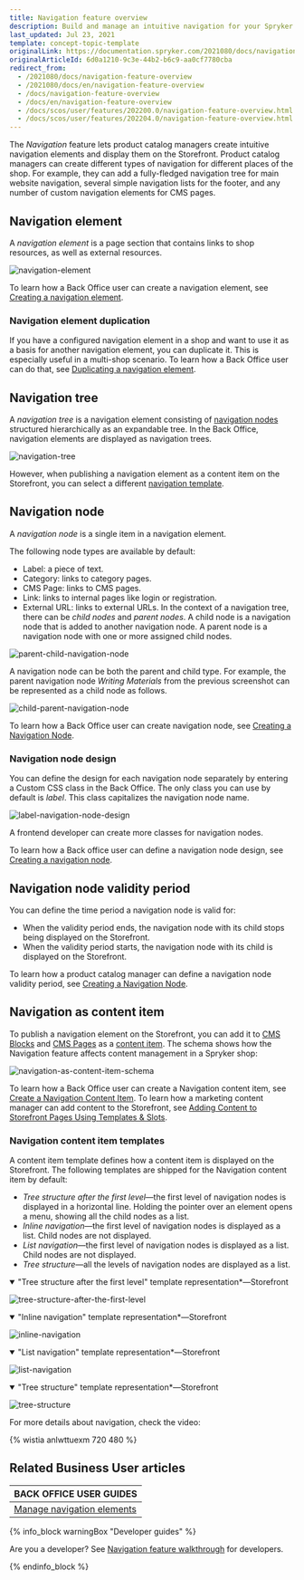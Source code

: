 ```yaml
---
title: Navigation feature overview
description: Build and manage an intuitive navigation for your Spryker shop.
last_updated: Jul 23, 2021
template: concept-topic-template
originalLink: https://documentation.spryker.com/2021080/docs/navigation-feature-overview
originalArticleId: 6d0a1210-9c3e-44b2-b6c9-aa0cf7780cba
redirect_from:
  - /2021080/docs/navigation-feature-overview
  - /2021080/docs/en/navigation-feature-overview
  - /docs/navigation-feature-overview
  - /docs/en/navigation-feature-overview
  - /docs/scos/user/features/202200.0/navigation-feature-overview.html
  - /docs/scos/user/features/202204.0/navigation-feature-overview.html
---
```


The *Navigation* feature lets product catalog managers create intuitive navigation elements and display them on the Storefront. Product catalog managers can create different types of navigation for different places of the shop. For example, they can add a fully-fledged navigation tree for main website navigation, several simple navigation lists for the footer, and any number of custom navigation elements for CMS pages.

## Navigation element

A *navigation element* is a page section that contains links to shop resources, as well as external resources.

![navigation-element](https://spryker.s3.eu-central-1.amazonaws.com/docs/Features/Navigation/Navigation/Navigation+Feature+Overview/navigation+element.png)

To learn how a Back Office user can create a navigation element, see [Creating a navigation element](/docs/scos/user/back-office-user-guides/{{page.version}}/content/navigation/managing-navigation-elements.html#creating-a-navigation-element).

### Navigation element duplication

If you have a configured navigation element in a shop and want to use it as a basis for another navigation element, you can duplicate it. This is especially useful in a multi-shop scenario.
To learn how a Back Office user can do that, see [Duplicating a navigation element](/docs/scos/user/back-office-user-guides/{{page.version}}/content/navigation/managing-navigation-elements.html#duplicating-a-navigation-element).

## Navigation tree

A *navigation tree* is a navigation element consisting of [navigation nodes](#navigation-node) structured hierarchically as an expandable tree.
In the Back Office, navigation elements are displayed as navigation trees.

![navigation-tree](https://spryker.s3.eu-central-1.amazonaws.com/docs/Features/Navigation/Navigation/Navigation+Feature+Overview/navigation-tree.png)

However, when publishing a navigation element as a content item on the Storefront, you can select a different [navigation template](#navigation-content-item-templates).

## Navigation node

A *navigation node* is a single item in a navigation element.

The following node types are available by default:
* Label: a piece of text.
* Category: links to category pages.
* CMS Page: links to CMS pages.
* Link: links to internal pages like login or registration.
* External URL: links to external URLs.
In the context of a navigation tree, there can be *child nodes* and *parent nodes*. A child node is a navigation node that is added to another navigation node. A parent node is a navigation node with one or more assigned child nodes.


![parent-child-navigation-node](https://spryker.s3.eu-central-1.amazonaws.com/docs/Features/Navigation/Navigation/Navigation+Feature+Overview/parent-child-navigation-node.png)


A navigation node can be both the parent and child type. For example, the parent navigation node *Writing Materials* from the previous screenshot can be represented as a child node as follows.

![child-parent-navigation-node](https://spryker.s3.eu-central-1.amazonaws.com/docs/Features/Navigation/Navigation/Navigation+Feature+Overview/child-parent-navigation-node.png)

To learn how a Back Office user can create navigation node, see [Creating a Navigation Node](/docs/scos/user/back-office-user-guides/{{page.version}}/content/navigation/managing-navigation-elements.html#creating-a-navigation-node).

### Navigation node design

You can define the design for each navigation node separately by entering a Custom CSS class in the Back Office.
The only class you can use by default is *label*. This class capitalizes the navigation node name.

![label-navigation-node-design](https://spryker.s3.eu-central-1.amazonaws.com/docs/Features/Navigation/Navigation/Navigation+Feature+Overview/label-navigation-node-design.png)


A frontend developer can create more classes for navigation nodes.

To learn how a Back office user can define a navigation node design, see [Creating a navigation node](/docs/scos/user/back-office-user-guides/{{page.version}}/content/navigation/managing-navigation-elements.html#creating-a-navigation-node).

## Navigation node validity period

You can define the time period a navigation node is valid for:
* When the validity period ends, the navigation node with its child stops being displayed on the Storefront.
* When the validity period starts, the navigation node with its child is displayed on the Storefront.

To learn how a product catalog manager can define a navigation node validity period, see [Creating a Navigation Node](/docs/scos/user/back-office-user-guides/{{page.version}}/content/navigation/managing-navigation-elements.html#creating-a-navigation-node).

## Navigation as content item

To publish a navigation element on the Storefront, you can add it to [CMS Blocks](/docs/pbc/all/content-management-system/cms-feature-overview/cms-blocks-overview.html) and [CMS Pages](/docs/pbc/all/content-management-system/cms-feature-overview/cms-pages-overview.html) as a [content item](/docs/pbc/all/content-management-system/navigation-feature-overview.html).
The schema shows how the Navigation feature affects content management in a Spryker shop:

![navigation-as-content-item-schema](https://confluence-connect.gliffy.net/embed/image/a086fe4e-1d09-49ae-a181-ebd8b0f8c051.png?utm_medium=live&utm_source=custom)

To learn how a Back Office user can create a Navigation content item, see [Create a Navigation Content Item](/docs/scos/user/back-office-user-guides/{{page.version}}/content/content-items/creating-content-items.html#create-a-navigation-content-item).
To learn how a marketing content manager can add content to the Storefront, see [Adding Content to Storefront Pages Using Templates & Slots](/docs/scos/user/back-office-user-guides/{{page.version}}/content/best-practices-adding-content-to-the-storefront-pages-using-templates-and-slots.html).

### Navigation content item templates

A content item template defines how a content item is displayed on the Storefront. The following templates are shipped for the Navigation content item by default:

* *Tree structure after the first level*—the first level of navigation nodes is displayed in a horizontal line. Holding the pointer over an element opens a menu, showing all the child nodes as a list.
* *Inline navigation*—the first level of navigation nodes is displayed as a list. Child nodes are not displayed.
* *List navigation*—the first level of navigation nodes is displayed as a list. Child nodes are not displayed.
* *Tree structure*—all the levels of navigation nodes are displayed as a list.


<details open><summary markdown='span'>"Tree structure after the first level" template representation*—Storefront</summary>

![tree-structure-after-the-first-level](https://spryker.s3.eu-central-1.amazonaws.com/docs/Features/Navigation/Navigation/Navigation+Feature+Overview/tree-structure-after-the-first-level.png)

</details>

<details open><summary markdown='span'>"Inline navigation" template representation*—Storefront</summary>

![inline-navigation](https://spryker.s3.eu-central-1.amazonaws.com/docs/Features/Navigation/Navigation/Navigation+Feature+Overview/inline-navigation.png)

</details>

<details open><summary markdown='span'>"List navigation" template representation*—Storefront</summary>

![list-navigation](https://spryker.s3.eu-central-1.amazonaws.com/docs/Features/Navigation/Navigation/Navigation+Feature+Overview/list-navigation.png)

</details>

<details open><summary markdown='span'>"Tree structure" template representation*—Storefront</summary>

![tree-structure](https://spryker.s3.eu-central-1.amazonaws.com/docs/Features/Navigation/Navigation/Navigation+Feature+Overview/tree-structure.png)

</details>

For more details about navigation, check the video:

{% wistia anlwttuexm 720 480 %}

## Related Business User articles

|BACK OFFICE USER GUIDES|
|---|
| [Manage navigation elements](/docs/scos/user/back-office-user-guides/{{page.version}}/content/navigation/managing-navigation-elements.html)   |

{% info_block warningBox "Developer guides" %}

Are you a developer? See [Navigation feature walkthrough](/docs/scos/dev/feature-walkthroughs/{{page.version}}/navigation-feature-walkthrough/navigation-feature-walkthrough.html) for developers.

{% endinfo_block %}
